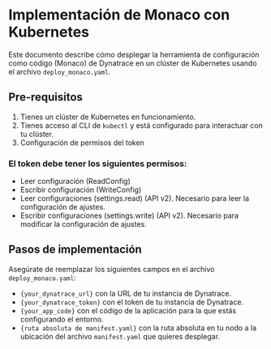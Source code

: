 # Implementación de Monaco con Kubernetes

Este documento describe cómo desplegar la herramienta de configuración como código (Monaco) de Dynatrace en un clúster de Kubernetes usando el archivo `deploy_monaco.yaml`.

## Pre-requisitos

1. Tienes un clúster de Kubernetes en funcionamiento.
2. Tienes acceso al CLI de `kubectl` y está configurado para interactuar con tu clúster.
3. Configuración de permisos del token

### El token debe tener los siguientes permisos:
- Leer configuración (ReadConfig)
- Escribir configuración (WriteConfig)
- Leer configuraciones (settings.read) (API v2). Necesario para leer la configuración de ajustes.
- Escribir configuraciones (settings.write) (API v2). Necesario para modificar la configuración de ajustes.

## Pasos de implementación

Asegúrate de reemplazar los siguientes campos en el archivo `deploy_monaco.yaml`:

- `{your_dynatrace_url}` con la URL de tu instancia de Dynatrace.
- `{your_dynatrace_token}` con el token de tu instancia de Dynatrace.
- `{your_app_code}` con el código de la aplicación para la que estás configurando el entorno.
- `{ruta absoluta de manifest.yaml}` con la ruta absoluta en tu nodo a la ubicación del archivo `manifest.yaml` que quieres desplegar.

